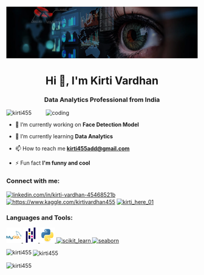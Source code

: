 ![logo](https://github.com/kirti455/kirti455/blob/main/Landing-Pg-Banner-1600x432px-5.webp)
<h1 align="center">Hi 👋, I'm Kirti Vardhan</h1>
<h3 align="center">Data Analytics Professional from India</h3>

<img align="right" alt="coding" width="400" src="https://user-images.githubusercontent.com/55389276/140866485-8fb1c876-9a8f-4d6a-98dc-08c4981eaf70.gif">

<p align="left"> <img src="https://komarev.com/ghpvc/?username=kirti455&label=Profile%20views&color=0e75b6&style=flat" alt="kirti455" /> </p>

- 🔭 I’m currently working on **Face Detection Model**

- 🌱 I’m currently learning **Data Analytics**

- 📫 How to reach me **kirti455add@gmail.com**

- ⚡ Fun fact **I'm funny and cool**

<h3 align="left">Connect with me:</h3>
<p align="left">
<a href="https://linkedin.com/in/linkedin.com/in/kirti-vardhan-45468521b" target="blank"><img align="center" src="https://raw.githubusercontent.com/rahuldkjain/github-profile-readme-generator/master/src/images/icons/Social/linked-in-alt.svg" alt="linkedin.com/in/kirti-vardhan-45468521b" height="30" width="40" /></a>
<a href="https://kaggle.com/https://www.kaggle.com/kirtivardhan455" target="blank"><img align="center" src="https://raw.githubusercontent.com/rahuldkjain/github-profile-readme-generator/master/src/images/icons/Social/kaggle.svg" alt="https://www.kaggle.com/kirtivardhan455" height="30" width="40" /></a>
<a href="https://instagram.com/kirti_here_01" target="blank"><img align="center" src="https://raw.githubusercontent.com/rahuldkjain/github-profile-readme-generator/master/src/images/icons/Social/instagram.svg" alt="kirti_here_01" height="30" width="40" /></a>
</p>

<h3 align="left">Languages and Tools:</h3>
<p align="left"> <a href="https://www.mysql.com/" target="_blank" rel="noreferrer"> <img src="https://raw.githubusercontent.com/devicons/devicon/master/icons/mysql/mysql-original-wordmark.svg" alt="mysql" width="40" height="40"/> </a> <a href="https://pandas.pydata.org/" target="_blank" rel="noreferrer"> <img src="https://raw.githubusercontent.com/devicons/devicon/2ae2a900d2f041da66e950e4d48052658d850630/icons/pandas/pandas-original.svg" alt="pandas" width="40" height="40"/> </a> <a href="https://www.python.org" target="_blank" rel="noreferrer"> <img src="https://raw.githubusercontent.com/devicons/devicon/master/icons/python/python-original.svg" alt="python" width="40" height="40"/> </a> <a href="https://scikit-learn.org/" target="_blank" rel="noreferrer"> <img src="https://upload.wikimedia.org/wikipedia/commons/0/05/Scikit_learn_logo_small.svg" alt="scikit_learn" width="40" height="40"/> </a> <a href="https://seaborn.pydata.org/" target="_blank" rel="noreferrer"> <img src="https://seaborn.pydata.org/_images/logo-mark-lightbg.svg" alt="seaborn" width="40" height="40"/> </a> </p>

<p><img align="left" src="https://github-readme-stats.vercel.app/api/top-langs?username=kirti455&show_icons=true&locale=en&layout=compact" alt="kirti455" /></p>

<p>&nbsp;<img align="center" src="https://github-readme-stats.vercel.app/api?username=kirti455&show_icons=true&locale=en" alt="kirti455" /></p>

<p><img align="center" src="https://github-readme-streak-stats.herokuapp.com/?user=kirti455&" alt="kirti455" /></p>
